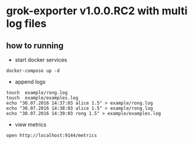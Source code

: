 # grok-exporter v1.0.0.RC2 with multi log files 


## how to running

*  start docker services

```code
docker-compose up -d 
```


* append logs

```code
touch  example/rong.log
touch  example/examples.log
echo "30.07.2016 14:37:03 alice 1.5" > example/rong.log
echo "30.07.2016 14:38:03 alice 1.5" > example/rong.log
echo "30.07.2016 14:39:03 rong 1.5" > example/examples.log
```

* view metrics

```code
open http://localhost:9144/metrics
```